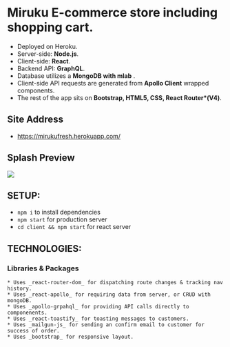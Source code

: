 # Miruku E-commerce store including shopping cart.

* Deployed on Heroku.
* Server-side: **Node.js**.
* Client-side: **React**.
* Backend API: **GraphQL**.
* Database utilizes a **MongoDB with mlab** .
* Client-side API requests are generated from **Apollo Client** wrapped components.
* The rest of the app sits on **Bootstrap, HTML5, CSS, React Router\*(V4)**.

## Site Address

* https://mirukufresh.herokuapp.com/

## Splash Preview

<img src="https://www.dropbox.com/s/mmkqzwxpu1tamgr/miruku-homepage.png?raw=1" />

## SETUP:

* `npm i` to install dependencies
* `npm start` for production server
* `cd client && npm start` for react server

## TECHNOLOGIES:

### Libraries & Packages

    * Uses _react-router-dom_ for dispatching route changes & tracking nav history.
    * Uses _react-apollo_ for requiring data from server, or CRUD with mongoDB.
    * Uses _apollo-grpahql_ for providing API calls directly to componenents.
    * Uses _react-toastify_ for toasting messages to customers.
    * Uses _mailgun-js_ for sending an confirm email to customer for success of order.
    * Uses _bootstrap_ for responsive layout.
